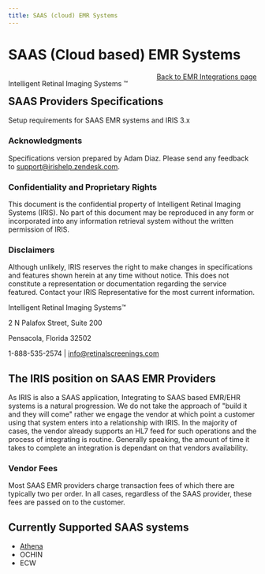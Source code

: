 ```yaml
---
title: SAAS (cloud) EMR Systems
---
```


# SAAS (Cloud based) EMR Systems

<div style="position:absolute;">

Intelligent Retinal Imaging Systems &#8482;

</div>

<div align="right" >

[Back to EMR Integrations page](/docs/integration/EMRIntegrations.html)

</div>

## SAAS Providers Specifications

Setup requirements for SAAS EMR systems and IRIS 3.x

### Acknowledgments 

Specifications version prepared by Adam Diaz. Please send any feedback to support@irishelp.zendesk.com. 

### Confidentiality and Proprietary Rights 

This document is the confidential property of Intelligent Retinal Imaging Systems (IRIS). No part of this document may be reproduced in any form or incorporated into any information retrieval system without the written permission of IRIS. 

### Disclaimers 

Although unlikely, IRIS reserves the right to make changes in specifications and features shown herein at any time without notice. This does not constitute a representation or documentation regarding the service featured. Contact your IRIS Representative for the most current information. 

Intelligent Retinal Imaging Systems™

2 N Palafox Street, Suite 200 

Pensacola, Florida 32502 

1-888-535-2574 | info@retinalscreenings.com 

## The IRIS position on SAAS EMR Providers
As IRIS is also a SAAS application, Integrating to SAAS based EMR/EHR systems is a natural progression. We do not take the approach of "build it and they will come" rather we engage the vendor at which point a customer using that system enters into a relationship with IRIS. In the majority of cases, the vendor already supports an HL7 feed for such operations and the process of  integrating is routine. Generally speaking, the amount of time it takes to complete an integration is dependant on that vendors availability.

### Vendor Fees
Most SAAS EMR providers charge transaction fees of which there are typically two per order.  In all cases, regardless of the SAAS provider, these fees are passed on to the customer. 


## Currently Supported SAAS systems
- [Athena](/docs/integration/SAAS_EMR_Athena.html)
- OCHIN
- ECW